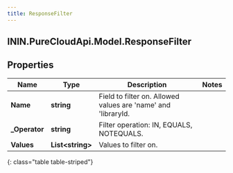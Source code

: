 ```yaml
---
title: ResponseFilter
---
```

## ININ.PureCloudApi.Model.ResponseFilter

## Properties

|Name | Type | Description | Notes|
|------------ | ------------- | ------------- | -------------|
| **Name** | **string** | Field to filter on. Allowed values are &#39;name&#39; and &#39;libraryId. | |
| **_Operator** | **string** | Filter operation: IN, EQUALS, NOTEQUALS. | |
| **Values** | **List&lt;string&gt;** | Values to filter on. | |
{: class="table table-striped"}



